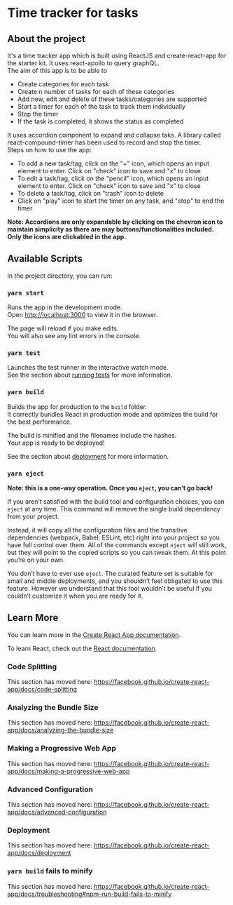 # Time tracker for tasks

## About the project

It's a time tracker app which is built using ReactJS and create-react-app for the starter kit. It uses react-apollo to query graphQL.<br />
The aim of this app is to be able to
-  Create categories for each task
-  Create n number of tasks for each of these categories
-  Add new, edit and delete of these tasks/categories are supported
-  Start a timer for each of the task to track them individually
-  Stop the timer
-  If the task is completed, it shows the status as completed

It uses accordion component to expand and collapse taks. A library called react-compound-timer has been used to record and stop the timer.<br /> 
Steps on how to use the app:
- To add a new task/tag, click on the "+" icon, which opens an input element to enter. Click on "check" icon to save and "x" to close
- To edit a task/tag, click on the "pencil" icon, which opens an input element to enter. Click on "check" icon to save and "x" to close
- To delete a task/tag, click on "trash" icon to delete
- Click on "play" icon to start the timer on any task,  and "stop" to end the timer

**Note: Accordions are only expandable by clicking on the chevron icon to maintain simplicity as there are may buttons/functionalities included. Only the icons are clickabled in the app.** 

## Available Scripts

In the project directory, you can run:

### `yarn start`

Runs the app in the development mode.<br />
Open [http://localhost:3000](http://localhost:3000) to view it in the browser.

The page will reload if you make edits.<br />
You will also see any lint errors in the console.

### `yarn test`

Launches the test runner in the interactive watch mode.<br />
See the section about [running tests](https://facebook.github.io/create-react-app/docs/running-tests) for more information.

### `yarn build`

Builds the app for production to the `build` folder.<br />
It correctly bundles React in production mode and optimizes the build for the best performance.

The build is minified and the filenames include the hashes.<br />
Your app is ready to be deployed!

See the section about [deployment](https://facebook.github.io/create-react-app/docs/deployment) for more information.

### `yarn eject`

**Note: this is a one-way operation. Once you `eject`, you can’t go back!**

If you aren’t satisfied with the build tool and configuration choices, you can `eject` at any time. This command will remove the single build dependency from your project.

Instead, it will copy all the configuration files and the transitive dependencies (webpack, Babel, ESLint, etc) right into your project so you have full control over them. All of the commands except `eject` will still work, but they will point to the copied scripts so you can tweak them. At this point you’re on your own.

You don’t have to ever use `eject`. The curated feature set is suitable for small and middle deployments, and you shouldn’t feel obligated to use this feature. However we understand that this tool wouldn’t be useful if you couldn’t customize it when you are ready for it.

## Learn More

You can learn more in the [Create React App documentation](https://facebook.github.io/create-react-app/docs/getting-started).

To learn React, check out the [React documentation](https://reactjs.org/).

### Code Splitting

This section has moved here: https://facebook.github.io/create-react-app/docs/code-splitting

### Analyzing the Bundle Size

This section has moved here: https://facebook.github.io/create-react-app/docs/analyzing-the-bundle-size

### Making a Progressive Web App

This section has moved here: https://facebook.github.io/create-react-app/docs/making-a-progressive-web-app

### Advanced Configuration

This section has moved here: https://facebook.github.io/create-react-app/docs/advanced-configuration

### Deployment

This section has moved here: https://facebook.github.io/create-react-app/docs/deployment

### `yarn build` fails to minify

This section has moved here: https://facebook.github.io/create-react-app/docs/troubleshooting#npm-run-build-fails-to-minify
